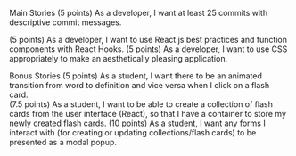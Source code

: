 Main Stories
(5 points) As a developer, I want at least 25 commits with descriptive commit messages.

<!-- (5 points): As a web developer, I want to create a wireframe for my application based on the design assets I have received. -->
<!-- (5 points) As a developer, I want to create a React app using ‘Create React App’.   -->

(5 points) As a developer, I want to use React.js best practices and function components with React Hooks.
(5 points) As a developer, I want to use CSS appropriately to make an aesthetically pleasing application.

<!-- (5 points) As a student, I want to make an Axios GET request to my backend API so that I can see each available collection with its title.  -->
<!-- (5 points) As a student, I want to make an Axios GET request to my backend API so that I can see each available flashcard within a collection, including the word and definition of the flashcard.   -->
<!-- (5 points) As a student, I want to switch between the word and definition on a card whenever I click an empty area on the card. -->

<!-- (7.5 points) As a student, I want the ability to create a flashcard through a form and make an Axios POST request to my backend API to create words and definitions in my application. -->

<!-- (7.5 points) As a student, I want the ability to update a flashcard through a form and make an Axios PUT request to my backend API to modify the words and definitions of existing cards. -->

<!-- (5 points) As a student, I want to delete a flash card in a collection by making an Axios DELETE request, so that I can modify and delete flash cards. -->

<!-- (5 points) As a student, I want the ability to go to the next card in the collection or a previous card in the collection. -->
<!-- (5 points) As a student, I want to see a count of how many total cards are in a collection as well as what number card is currently active in the collection.  -->
<!-- (5 points) As a student, I want to select a collection to put in use, with the active collection being visibly different from the other collections.  -->

Bonus Stories
(5 points) As a student, I want there to be an animated transition from word to definition and vice versa when I click on a flash card.  
(7.5 points) As a student, I want to be able to create a collection of flash cards from the user interface (React), so that I have a container to store my newly created flash cards.
(10 points) As a student, I want any forms I interact with (for creating or updating collections/flash cards) to be presented as a modal popup.
